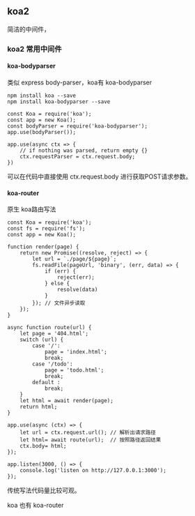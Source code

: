 ## koa2 
简洁的中间件，

### koa2 常用中间件

#### koa-bodyparser
类似 express body-parser，koa有 koa-bodyparser
```
npm install koa --save
npm install koa-bodyparser --save

const Koa = require('koa');
const app = new Koa();
const bodyParser = require('koa-bodyparser');
app.use(bodyParser());

app.use(async ctx => {
    // if nothing was parsed, return empty {}
    ctx.requestParser = ctx.request.body;
})
```
可以在代码中直接使用 ctx.request.body 进行获取POST请求参数。

#### koa-router
原生 koa路由写法
```
const Koa = require('koa');
const fs = require('fs');
const app = new Koa();

function render(page) {
    return new Promise((resolve, reject) => {
        let url = `./page/${page}`;
        fs.readFile(pageUrl, 'binary', (err, data) => {
            if (err) {
                reject(err);
            } else {
                resolve(data)
            }
        }); // 文件异步读取
    });
}

async function route(url) {
    let page = '404.html';
    switch (url) {
        case '/':
            page = 'index.html';
            break;
        case '/todo':
            page = 'todo.html';
            break;
        default :
            break;
    }
    let html = await render(page);
    return html;
}

app.use(async (ctx) => {
    let url = ctx.request.url(); // 解析出请求路径
    let html= await route(url);  // 按照路径返回结果
    ctx.body= html;
});

app.listen(3000, () => {
    console.log('listen on http://127.0.0.1:3000');
});
```
传统写法代码量比较可观。

koa 也有 koa-router

